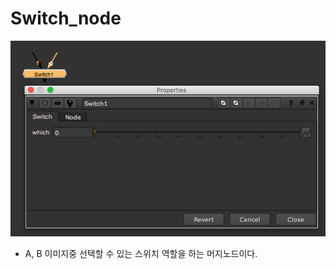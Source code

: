 # Switch\_node

![](../../.gitbook/assets/switch_node.png)

* A, B 이미지중 선택할 수 있는 스위치 역할을 하는 머지노드이다.

